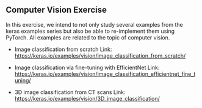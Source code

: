 ## Computer Vision Exercise

In this exercise, we intend to not only study several examples from the keras examples series but also be able to re-implement them using PyTorch. All examples are related to the topic of computer vision.

* Image classification from scratch
Link: https://keras.io/examples/vision/image_classification_from_scratch/
	
* Image classification via fine-tuning with EfficientNet
Link: https://keras.io/examples/vision/image_classification_efficientnet_fine_tuning/

* 3D image classification from CT scans
Link: https://keras.io/examples/vision/3D_image_classification/
